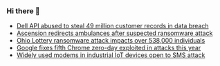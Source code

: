 ### Hi there 👋

<!--START_SECTION:feed-->
* [Dell API abused to steal 49 million customer records in data breach](https://www.bleepingcomputer.com/news/security/dell-api-abused-to-steal-49-million-customer-records-in-data-breach/)
* [Ascension redirects ambulances after suspected ransomware attack](https://www.bleepingcomputer.com/news/security/healthcare-giant-ascension-redirects-ambulances-after-suspected-Black-Basta-ransomware-attack/)
* [Ohio Lottery ransomware attack impacts over 538,000 individuals](https://www.bleepingcomputer.com/news/security/ohio-lottery-ransomware-attack-impacts-over-538-000-individuals/)
* [Google fixes fifth Chrome zero-day exploited in attacks this year](https://www.bleepingcomputer.com/news/security/google-fixes-fifth-chrome-zero-day-vulnerability-exploited-in-attacks-in-2024/)
* [Widely used modems in industrial IoT devices open to SMS attack](https://www.bleepingcomputer.com/news/security/widely-used-modems-in-industrial-iot-devices-open-to-sms-attack/)
<!--END_SECTION:feed-->

<!--
**frankenk/frankenk** is a ✨ _special_ ✨ repository because its `README.md` (this file) appears on your GitHub profile.

Here are some ideas to get you started:

- 🔭 I’m currently working on ...
- 🌱 I’m currently learning ...
- 👯 I’m looking to collaborate on ...
- 🤔 I’m looking for help with ...
- 💬 Ask me about ...
- 📫 How to reach me: ...
- 😄 Pronouns: ...
- ⚡ Fun fact: ...
-->



